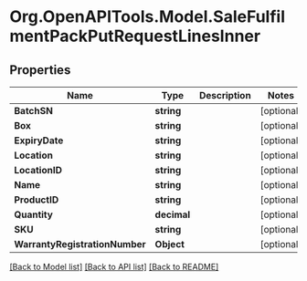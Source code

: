 # Org.OpenAPITools.Model.SaleFulfilmentPackPutRequestLinesInner

## Properties

Name | Type | Description | Notes
------------ | ------------- | ------------- | -------------
**BatchSN** | **string** |  | [optional] 
**Box** | **string** |  | [optional] 
**ExpiryDate** | **string** |  | [optional] 
**Location** | **string** |  | [optional] 
**LocationID** | **string** |  | [optional] 
**Name** | **string** |  | [optional] 
**ProductID** | **string** |  | [optional] 
**Quantity** | **decimal** |  | [optional] 
**SKU** | **string** |  | [optional] 
**WarrantyRegistrationNumber** | **Object** |  | [optional] 

[[Back to Model list]](../README.md#documentation-for-models) [[Back to API list]](../README.md#documentation-for-api-endpoints) [[Back to README]](../README.md)

